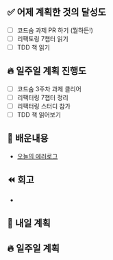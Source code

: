## ✅ 어제 계획한 것의 달성도

- [ ] 코드숨 과제 PR 하기 (뭘하든!)
- [ ] 리팩토링 7챕터 읽기
- [ ] TDD 책 읽기

## 🔥 일주일 계획 진행도

- [ ] 코드숨 3주차 과제 클리어
- [ ] 리팩터링 7챕터 정리
- [ ] 리팩터링 스터디 참가
- [ ] TDD 책 읽어보기

## 💬 배운내용

- [오늘의 에러로그](https://www.notion.so/88d84e2953f2438ba4db32d21497ed37)

## ⏪ 회고

-

## 🔰 내일 계획


## 🔥 일주일 계획


